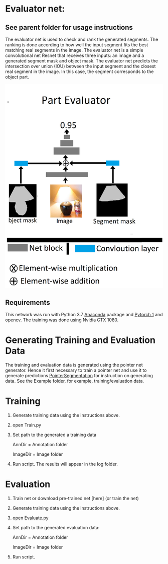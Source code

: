 # Evaluator net:
## See parent folder for usage instructions  
 The evaluator net is used to check and rank the generated segments. The ranking is done according to how well the input segment fits the best matching real segments in the image. The evaluator net is a simple convolutional net Resnet that receives three inputs: an image and a generated segment mask and object mask. The evaluator net predicts the intersection over union (IOU) between the input segment and the closest real segment in the image. In this case, the segment corresponds to the object part.


![](/Evaluator/Figure1.png)
## Requirements
This network was run with Python 3.7  [Anaconda](https://www.anaconda.com/download/) package and [Pytorch 1](https://pytorch.org/) and opencv. The training was done using Nvidia GTX 1080.

# Generating Training and Evaluation Data
The training and evaluation data is generated using the pointer net generator.
Hence it first necessary to train a pointer net and use it to generate predictions [PointerSegmentation]() for instruction on generating data. 
See the Example folder, for example, training/evaluation data.
# Training
1. Generate training data using the instructions above.
2. open Train.py
3. Set path to the generated a training data

   AnnDir = Annotation folder
   
   ImageDir =  Image folder
   
4. Run script. The results will appear in the log folder.

# Evaluation
1. Train net or download pre-trained net [here] (or train the net)
2. Generate training data using the instructions above.
3. open Evaluate.py
4. Set path to the generated evaluation data:
   
   AnnDir = Annotation folder 
   
   ImageDir =  Image folder
   
5. Run script.
